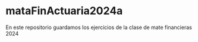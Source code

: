 # mataFinActuaria2024a
En este repositorio guardamos los ejercicios de la clase de mate financieras 2024

